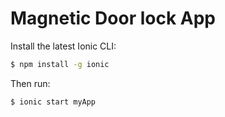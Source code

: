 Magnetic Door lock App
=====================



Install the latest Ionic CLI:

```bash
$ npm install -g ionic
```

Then run:

```bash
$ ionic start myApp
```
